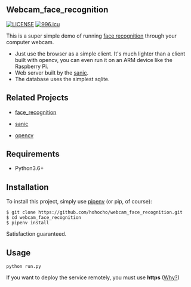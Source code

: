 ## Webcam_face_recognition

[![LICENSE](https://img.shields.io/badge/license-Anti%20996-blue.svg)](https://github.com/996icu/996.ICU/blob/master/LICENSE)  [![996.icu](https://img.shields.io/badge/link-996.icu-red.svg)](https://996.icu)

This is a super simple demo of running [face recognition](https://github.com/ageitgey/face_recognition) through your computer webcam.
* Just use the browser as a simple client. It's much lighter than a client built with opencv, you can even run it on an ARM device like the Raspberry Pi.
* Web server built by the [sanic](https://github.com/huge-success/sanic). 
* The database uses the simplest sqlite.


## Related Projects

* [face_recognition](https://github.com/ageitgey/face_recognition)

* [sanic](https://github.com/huge-success/sanic)

* [opencv](https://github.com/opencv/opencv)


## Requirements

* Python3.6+

## Installation

To install this project, simply use [pipenv](http://pipenv.org/) (or pip, of course):

```
$ git clone https://github.com/hohocho/webcam_face_recognition.git
$ cd webcam_face_recognition
$ pipenv install
```

Satisfaction guaranteed.

## Usage

```shell
python run.py
```
If you want to deploy the service remotely, you must use **https** ([Why?](https://goo.gl/rStTGz))
